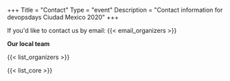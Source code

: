 +++
Title = "Contact"
Type = "event"
Description = "Contact information for devopsdays Ciudad Mexico 2020"
+++

If you'd like to contact us by email: {{< email_organizers >}}

**Our local team**

{{< list_organizers >}}


{{< list_core >}}
